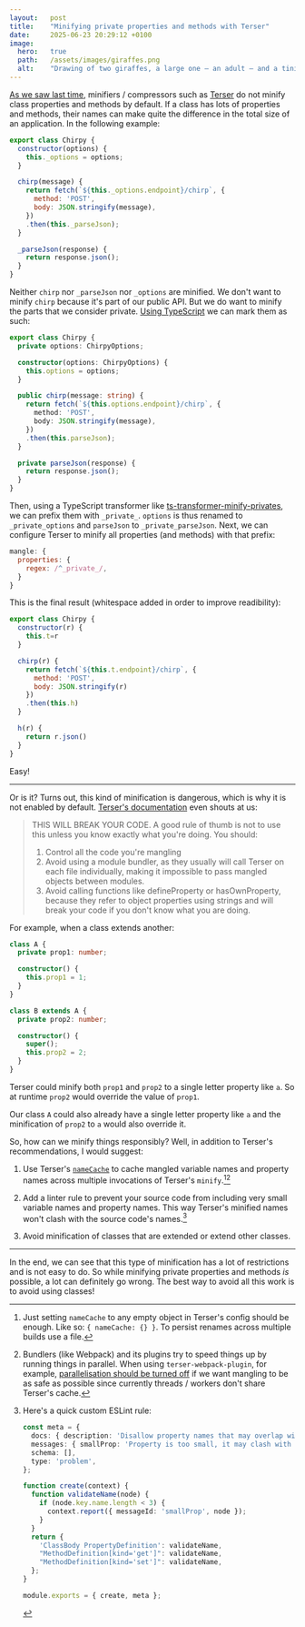 ```yaml
---
layout:   post
title:    "Minifying private properties and methods with Terser"
date:     2025-06-23 20:29:12 +0100
image:
  hero:   true
  path:   /assets/images/giraffes.png
  alt:    "Drawing of two giraffes, a large one – an adult – and a tinier version – a child."
---
```


[As we saw last time], minifiers / compressors such as [Terser] do not minify class properties and methods by default. If a class has lots of properties and methods, their names can make quite the difference in the total size of an application. In the following example:

```js
export class Chirpy {
  constructor(options) {
    this._options = options;
  }

  chirp(message) {
    return fetch(`${this._options.endpoint}/chirp`, {
      method: 'POST',
      body: JSON.stringify(message),
    })
    .then(this._parseJson);
  }

  _parseJson(response) {
    return response.json();
  }
}
```

Neither `chirp` nor `_parseJson` nor `_options` are minified. We don't want to minify `chirp` because it's part of our public API. But we do want to minify the parts that we consider private. [Using TypeScript] we can mark them as such:

```ts
export class Chirpy {
  private options: ChirpyOptions;

  constructor(options: ChirpyOptions) {
    this.options = options;
  }

  public chirp(message: string) {
    return fetch(`${this.options.endpoint}/chirp`, {
      method: 'POST',
      body: JSON.stringify(message),
    })
    .then(this.parseJson);
  }

  private parseJson(response) {
    return response.json();
  }
}
```

Then, using a TypeScript transformer like [ts-transformer-minify-privates], we can prefix them with `_private_`. `options` is thus renamed to `_private_options` and `parseJson` to `_private_parseJson`. Next, we can configure Terser to minify all properties (and methods) with that prefix:

```js
mangle: {
  properties: {
    regex: /^_private_/,
  }
}
```

This is the final result (whitespace added in order to improve readibility):

```js
export class Chirpy {
  constructor(r) {
    this.t=r
  }

  chirp(r) {
    return fetch(`${this.t.endpoint}/chirp`, {
      method: 'POST',
      body: JSON.stringify(r)
    })
    .then(this.h)
  }

  h(r) {
    return r.json()
  }
}
```

Easy!

---

Or is it? Turns out, this kind of minification is dangerous, which is why it is not enabled by default. [Terser's documentation] even shouts at us:

> THIS WILL BREAK YOUR CODE. A good rule of thumb is not to use this unless you know exactly what you're doing. You should:
> 1. Control all the code you're mangling
> 2. Avoid using a module bundler, as they usually will call Terser on each file individually, making it impossible to pass mangled objects between modules.
> 3. Avoid calling functions like defineProperty or hasOwnProperty, because they refer to object properties using strings and will break your code if you don't know what you are doing.

For example, when a class extends another:

```ts
class A {
  private prop1: number;

  constructor() {
    this.prop1 = 1;
  }
}

class B extends A {
  private prop2: number;

  constructor() {
    super();
    this.prop2 = 2;
  }
}
```

Terser could minify both `prop1` and `prop2` to a single letter property like `a`. So at runtime `prop2` would override the value of `prop1`.

Our class `A` could also already have a single letter property like `a` and the minification of `prop2` to `a` would also override it.

So, how can we minify things responsibly? Well, in addition to Terser's recommendations, I would suggest:

1. Use Terser's [`nameCache`] to cache mangled variable names and property names across multiple invocations of Terser's `minify`.[^1][^2]

2. Add a linter rule to prevent your source code from including very small variable names and property names. This way Terser's minified names won't clash with the source code's names.[^3]

3. Avoid minification of classes that are extended or extend other classes.

---

In the end, we can see that this type of minification has a lot of restrictions and is not easy to do. So while minifying private properties and methods _is_ possible, a lot can definitely go wrong. The best way to avoid all this work is to avoid using classes!

[^1]: Just setting `nameCache` to any empty object in Terser's config should be enough. Like so: `{ nameCache: {} }`. To persist renames across multiple builds use a file.
[^2]: Bundlers (like Webpack) and its plugins try to speed things up by running things in parallel. When using `terser-webpack-plugin`, for example, [parallelisation should be turned off] if we want mangling to be as safe as possible since currently threads / workers don't share Terser's cache.

[^3]: Here's a quick custom ESLint rule:
    ```ts
    const meta = {
      docs: { description: 'Disallow property names that may overlap with mangled names.' },
      messages: { smallProp: 'Property is too small, it may clash with terser mangler.' },
      schema: [],
      type: 'problem',
    };

    function create(context) {
      function validateName(node) {
        if (node.key.name.length < 3) {
          context.report({ messageId: 'smallProp', node });
        }
      }
      return {
        'ClassBody PropertyDefinition': validateName,
        "MethodDefinition[kind='get']": validateName,
        "MethodDefinition[kind='set']": validateName,
      };
    }

    module.exports = { create, meta };
    ```


[As we saw last time]: 2023-05-16-service-class-vs-service-module.md
[Terser]: https://try.terser.org/
[Using TypeScript]: https://www.typescriptlang.org/docs/handbook/2/classes.html#private
[ts-transformer-minify-privates]: https://github.com/timocov/ts-transformer-minify-privates
[Terser's documentation]: https://terser.org/docs/cli-usage/#cli-mangling-property-names---mangle-props
[`nameCache`]: https://terser.org/docs/api-reference/#minify-options
[parallelisation should be turned off]: https://github.com/webpack-contrib/terser-webpack-plugin/issues/256#issuecomment-1230282316
